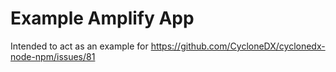 # Example Amplify App

Intended to act as an example for https://github.com/CycloneDX/cyclonedx-node-npm/issues/81
